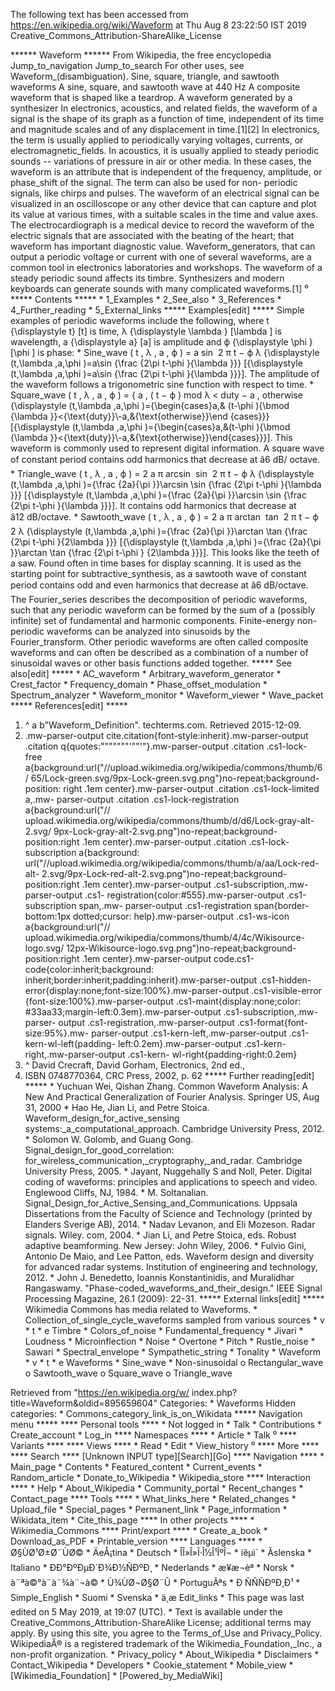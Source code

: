 The following text has been accessed from https://en.wikipedia.org/wiki/Waveform at Thu Aug 8 23:22:50 IST 2019
Creative_Commons_Attribution-ShareAlike_License





















****** Waveform ******
From Wikipedia, the free encyclopedia
Jump_to_navigation Jump_to_search
For other uses, see Waveform_(disambiguation).
Sine, square, triangle, and sawtooth waveforms
A sine, square, and sawtooth wave at 440 Hz
A composite waveform that is shaped like a teardrop.
A waveform generated by a synthesizer
In electronics, acoustics, and related fields, the waveform of a signal is the
shape of its graph as a function of time, independent of its time and magnitude
scales and of any displacement in time.[1][2]
In electronics, the term is usually applied to periodically varying voltages,
currents, or electromagnetic_fields. In acoustics, it is usually applied to
steady periodic sounds -- variations of pressure in air or other media. In
these cases, the waveform is an attribute that is independent of the frequency,
amplitude, or phase_shift of the signal. The term can also be used for non-
periodic signals, like chirps and pulses.
The waveform of an electrical signal can be visualized in an oscilloscope or
any other device that can capture and plot its value at various times, with a
suitable scales in the time and value axes. The electrocardiograph is a medical
device to record the waveform of the electric signals that are associated with
the beating of the heart; that waveform has important diagnostic value.
Waveform_generators, that can output a periodic voltage or current with one of
several waveforms, are a common tool in electronics laboratories and workshops.
The waveform of a steady periodic sound affects its timbre. Synthesizers and
modern keyboards can generate sounds with many complicated waveforms.[1]
⁰
***** Contents *****
    * 1_Examples
    * 2_See_also
    * 3_References
    * 4_Further_reading
    * 5_External_links
***** Examples[edit] *****
Simple examples of periodic waveforms include the following, where     t
{\displaystyle t}  [t] is time,     &#x03BB;   {\displaystyle \lambda }
[\lambda ] is wavelength,     a   {\displaystyle a}  [a] is amplitude and
&#x03D5;   {\displaystyle \phi }  [\phi ] is phase:
    * Sine_wave    ( t , &#x03BB; , a , &#x03D5; ) = a sin &#x2061;    2
      &#x03C0; t &#x2212; &#x03D5;  &#x03BB;     {\displaystyle (t,\lambda
      ,a,\phi )=a\sin {\frac {2\pi t-\phi }{\lambda }}}  [{\displaystyle
      (t,\lambda ,a,\phi )=a\sin {\frac {2\pi t-\phi }{\lambda }}}]. The
      amplitude of the waveform follows a trigonometric sine function with
      respect to time.
    * Square_wave    ( t , &#x03BB; , a , &#x03D5; ) =   {    a ,   ( t
      &#x2212; &#x03D5; )  mod  &#x03BB;   <  duty      &#x2212; a ,
      otherwise          {\displaystyle (t,\lambda ,a,\phi )={\begin{cases}a,&
      (t-\phi ){\bmod {\lambda }}<{\text{duty}}\\-a,&{\text{otherwise}}\end
      {cases}}}  [{\displaystyle (t,\lambda ,a,\phi )={\begin{cases}a,&(t-\phi
      ){\bmod {\lambda }}<{\text{duty}}\\-a,&{\text{otherwise}}\end{cases}}}].
      This waveform is commonly used to represent digital information. A square
      wave of constant period contains odd harmonics that decrease at â6 dB/
      octave.
    * Triangle_wave    ( t , &#x03BB; , a , &#x03D5; ) =    2 a  &#x03C0;
      arcsin &#x2061; sin &#x2061;    2 &#x03C0; t &#x2212; &#x03D5;  &#x03BB;
      {\displaystyle (t,\lambda ,a,\phi )={\frac {2a}{\pi }}\arcsin \sin {\frac
      {2\pi t-\phi }{\lambda }}}  [{\displaystyle (t,\lambda ,a,\phi )={\frac
      {2a}{\pi }}\arcsin \sin {\frac {2\pi t-\phi }{\lambda }}}]. It contains
      odd harmonics that decrease at â12 dB/octave.
    * Sawtooth_wave    ( t , &#x03BB; , a , &#x03D5; ) =    2 a  &#x03C0;
      arctan &#x2061; tan &#x2061;    2 &#x03C0; t &#x2212; &#x03D5;   2
      &#x03BB;      {\displaystyle (t,\lambda ,a,\phi )={\frac {2a}{\pi
      }}\arctan \tan {\frac {2\pi t-\phi }{2\lambda }}}  [{\displaystyle
      (t,\lambda ,a,\phi )={\frac {2a}{\pi }}\arctan \tan {\frac {2\pi t-\phi }
      {2\lambda }}}]. This looks like the teeth of a saw. Found often in time
      bases for display scanning. It is used as the starting point for
      subtractive_synthesis, as a sawtooth wave of constant period contains odd
      and even harmonics that decrease at â6 dB/octave.
The Fourier_series describes the decomposition of periodic waveforms, such that
any periodic waveform can be formed by the sum of a (possibly infinite) set of
fundamental and harmonic components. Finite-energy non-periodic waveforms can
be analyzed into sinusoids by the Fourier_transform.
Other periodic waveforms are often called composite waveforms and can often be
described as a combination of a number of sinusoidal waves or other basis
functions added together.
***** See also[edit] *****
    * AC_waveform
    * Arbitrary_waveform_generator
    * Crest_factor
    * Frequency_domain
    * Phase_offset_modulation
    * Spectrum_analyzer
    * Waveform_monitor
    * Waveform_viewer
    * Wave_packet
***** References[edit] *****
   1. ^ a b"Waveform_Definition". techterms.com. Retrieved 2015-12-09.
   2. .mw-parser-output cite.citation{font-style:inherit}.mw-parser-output
      .citation q{quotes:"\"""\"""'""'"}.mw-parser-output .citation .cs1-lock-
      free a{background:url("//upload.wikimedia.org/wikipedia/commons/thumb/6/
      65/Lock-green.svg/9px-Lock-green.svg.png")no-repeat;background-position:
      right .1em center}.mw-parser-output .citation .cs1-lock-limited a,.mw-
      parser-output .citation .cs1-lock-registration a{background:url("//
      upload.wikimedia.org/wikipedia/commons/thumb/d/d6/Lock-gray-alt-2.svg/
      9px-Lock-gray-alt-2.svg.png")no-repeat;background-position:right .1em
      center}.mw-parser-output .citation .cs1-lock-subscription a{background:
      url("//upload.wikimedia.org/wikipedia/commons/thumb/a/aa/Lock-red-alt-
      2.svg/9px-Lock-red-alt-2.svg.png")no-repeat;background-position:right
      .1em center}.mw-parser-output .cs1-subscription,.mw-parser-output .cs1-
      registration{color:#555}.mw-parser-output .cs1-subscription span,.mw-
      parser-output .cs1-registration span{border-bottom:1px dotted;cursor:
      help}.mw-parser-output .cs1-ws-icon a{background:url("//
      upload.wikimedia.org/wikipedia/commons/thumb/4/4c/Wikisource-logo.svg/
      12px-Wikisource-logo.svg.png")no-repeat;background-position:right .1em
      center}.mw-parser-output code.cs1-code{color:inherit;background:
      inherit;border:inherit;padding:inherit}.mw-parser-output .cs1-hidden-
      error{display:none;font-size:100%}.mw-parser-output .cs1-visible-error
      {font-size:100%}.mw-parser-output .cs1-maint{display:none;color:
      #33aa33;margin-left:0.3em}.mw-parser-output .cs1-subscription,.mw-parser-
      output .cs1-registration,.mw-parser-output .cs1-format{font-size:95%}.mw-
      parser-output .cs1-kern-left,.mw-parser-output .cs1-kern-wl-left{padding-
      left:0.2em}.mw-parser-output .cs1-kern-right,.mw-parser-output .cs1-kern-
      wl-right{padding-right:0.2em}
   3. ^ David Crecraft, David Gorham, Electronics, 2nd ed.,
   4. ISBN 0748770364, CRC Press, 2002, p. 62
***** Further reading[edit] *****
    * Yuchuan Wei, Qishan Zhang. Common Waveform Analysis: A New And Practical
      Generalization of Fourier Analysis. Springer US, Aug 31, 2000
    * Hao He, Jian Li, and Petre Stoica. Waveform_design_for_active_sensing
      systems:_a_computational_approach. Cambridge University Press, 2012.
    * Solomon W. Golomb, and Guang Gong. Signal_design_for_good_correlation:
      for_wireless_communication,_cryptography,_and_radar. Cambridge University
      Press, 2005.
    * Jayant, Nuggehally S and Noll, Peter. Digital coding of waveforms:
      principles and applications to speech and video. Englewood Cliffs, NJ,
      1984.
    * M. Soltanalian. Signal_Design_for_Active_Sensing_and_Communications.
      Uppsala Dissertations from the Faculty of Science and Technology (printed
      by Elanders Sverige AB), 2014.
    * Nadav Levanon, and Eli Mozeson. Radar signals. Wiley. com, 2004.
    * Jian Li, and Petre Stoica, eds. Robust adaptive beamforming. New Jersey:
      John Wiley, 2006.
    * Fulvio Gini, Antonio De Maio, and Lee Patton, eds. Waveform design and
      diversity for advanced radar systems. Institution of engineering and
      technology, 2012.
    * John J. Benedetto, Ioannis Konstantinidis, and Muralidhar Rangaswamy.
      "Phase-coded_waveforms_and_their_design." IEEE Signal Processing
      Magazine, 26.1 (2009): 22-31.
***** External links[edit] *****
 Wikimedia Commons has media related to Waveforms.
    * Collection_of_single_cycle_waveforms sampled from various sources
    * v
    * t
    * e
Timbre
    * Colors_of_noise
    * Fundamental_frequency
    * Jivari
    * Loudness
    * Microinflection
    * Noise
    * Overtone
    * Pitch
    * Rustle_noise
    * Sawari
    * Spectral_envelope
    * Sympathetic_string
    * Tonality
    * Waveform
    * v
    * t
    * e
Waveforms
    * Sine_wave
    * Non-sinusoidal
          o Rectangular_wave
          o Sawtooth_wave
          o Square_wave
          o Triangle_wave

Retrieved from "https://en.wikipedia.org/w/
index.php?title=Waveform&oldid=895659604"
Categories:
    * Waveforms
Hidden categories:
    * Commons_category_link_is_on_Wikidata
***** Navigation menu *****
**** Personal tools ****
    * Not logged in
    * Talk
    * Contributions
    * Create_account
    * Log_in
**** Namespaces ****
    * Article
    * Talk
⁰
**** Variants ****
**** Views ****
    * Read
    * Edit
    * View_history
⁰
**** More ****
**** Search ****
[Unknown INPUT type][Search][Go]
**** Navigation ****
    * Main_page
    * Contents
    * Featured_content
    * Current_events
    * Random_article
    * Donate_to_Wikipedia
    * Wikipedia_store
**** Interaction ****
    * Help
    * About_Wikipedia
    * Community_portal
    * Recent_changes
    * Contact_page
**** Tools ****
    * What_links_here
    * Related_changes
    * Upload_file
    * Special_pages
    * Permanent_link
    * Page_information
    * Wikidata_item
    * Cite_this_page
**** In other projects ****
    * Wikimedia_Commons
**** Print/export ****
    * Create_a_book
    * Download_as_PDF
    * Printable_version
**** Languages ****
    * Ø§ÙØ¹Ø±Ø¨ÙØ©
    * ÄeÅ¡tina
    * Deutsch
    * ÎÎ»Î»Î·Î½Î¹ÎºÎ¬
    * íêµ­ì´
    * Ãslenska
    * Italiano
    * ÐÐ°ÐºÐµÐ´Ð¾Ð½ÑÐºÐ¸
    * Nederlands
    * æ¥æ¬èª
    * Norsk
    * à¨ªà©°à¨à¨¾à¨¬à©
    * Ù¾ÙØ¬Ø§Ø¨Û
    * PortuguÃªs
    * Ð ÑÑÑÐºÐ¸Ð¹
    * Simple_English
    * Suomi
    * Svenska
    * ä¸­æ
Edit_links
    * This page was last edited on 5 May 2019, at 19:07 (UTC).
    * Text is available under the Creative_Commons_Attribution-ShareAlike
      License; additional terms may apply. By using this site, you agree to the
      Terms_of_Use and Privacy_Policy. WikipediaÂ® is a registered trademark of
      the Wikimedia_Foundation,_Inc., a non-profit organization.
    * Privacy_policy
    * About_Wikipedia
    * Disclaimers
    * Contact_Wikipedia
    * Developers
    * Cookie_statement
    * Mobile_view
    * [Wikimedia_Foundation]
    * [Powered_by_MediaWiki]
